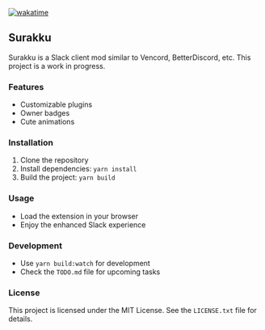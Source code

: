 [![wakatime](https://wakatime.com/badge/user/018eed1d-6093-4f51-9fca-7863b7a1ac97/project/c1c2b453-2ee2-456b-8640-6bdc5c78ef3e.svg)](https://wakatime.com/badge/user/018eed1d-6093-4f51-9fca-7863b7a1ac97/project/c1c2b453-2ee2-456b-8640-6bdc5c78ef3e)

## Surakku

Surakku is a Slack client mod similar to Vencord, BetterDiscord, etc. This project is a work in progress.

### Features

* Customizable plugins
* Owner badges
* Cute animations

### Installation

1. Clone the repository
2. Install dependencies: `yarn install`
3. Build the project: `yarn build`

### Usage

* Load the extension in your browser
* Enjoy the enhanced Slack experience

### Development

* Use `yarn build:watch` for development
* Check the `TODO.md` file for upcoming tasks

### License

This project is licensed under the MIT License. See the `LICENSE.txt` file for details.
